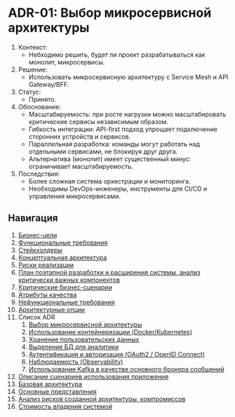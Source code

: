 # ADR-01: Выбор микросервисной архитектуры

1. Контекст:
   * Небходимо решить, будет ли проект разрабатываться как монолит, микросервисы.
2. Решение:
   * Использовать микросервисную архитектуру c Service Mesh и API Gateway/BFF.
3. Статус:
   * Принято.
4. Обоснование:
   * Масштабируемость: при росте нагрузки можно масштабировать критические сервисы независимым образом.
   * Гибкость интеграции: API-first подход упрощает подключение сторонних устройств и сервисов.
   * Параллельная разработка: команды могут работать над отдельными сервисами, не блокируя друг друга.
   * Альтернатива (монолит) имеет существенный минус: ограничивает масштабируемость.
5. Последствия:
   * Более сложная система оркестрации и мониторинга.
   * Необходимы DevOps-инженеры, инструменты для CI/CD и управления микросервисами.

## Навигация

1. [Бизнес-цели](https://github.com/f0rw4rd-dev/sb-final-project/blob/main/business_objectives.md)
2. [Функциональные требования](https://github.com/f0rw4rd-dev/sb-final-project/blob/main/functional_requirements.md)
3. [Стейкхолдеры](https://github.com/f0rw4rd-dev/sb-final-project/blob/main/stakeholders.md)
4. [Концептуальная архитектура](https://github.com/f0rw4rd-dev/sb-final-project/blob/main/concept_architecture.md)
5. [Риски реализации](https://github.com/f0rw4rd-dev/sb-final-project/blob/main/implementation_risks.md)
6. [План поэтапной разработки и расширения системы, анализ критически важных компонентов](https://github.com/f0rw4rd-dev/sb-final-project/blob/main/development_plan.md)
7. [Критические бизнес-сценарии](https://github.com/f0rw4rd-dev/sb-final-project/blob/main/critical_business_scenarios.md)
8. [Атрибуты качества](https://github.com/f0rw4rd-dev/sb-final-project/blob/main/quality_attributes.md)
9. [Нефункциональные требования](https://github.com/f0rw4rd-dev/sb-final-project/blob/main/nonfunctional_requirements.md)
10. [Архитектурные опции](https://github.com/f0rw4rd-dev/sb-final-project/blob/main/architectural_options.md)
11. Список ADR
    1. [Выбор микросервисной архитектуры](https://github.com/f0rw4rd-dev/sb-final-project/blob/main/adr_01.md)
    2. [Использование контейнеризации (Docker/Kubernetes)](https://github.com/f0rw4rd-dev/sb-final-project/blob/main/adr_02.md)
    3. [Хранение пользовательских данных](https://github.com/f0rw4rd-dev/sb-final-project/blob/main/adr_03.md)
    4. [Выделение БД для аналитики](https://github.com/f0rw4rd-dev/sb-final-project/blob/main/adr_04.md)
    5. [Аутентификация и авторизация (OAuth2 / OpenID Connect)](https://github.com/f0rw4rd-dev/sb-final-project/blob/main/adr_05.md)
    6. [Наблюдаемость (Observability)](https://github.com/f0rw4rd-dev/sb-final-project/blob/main/adr_06.md)
    7. [Использование Kafka в качестве основного брокера сообщений](https://github.com/f0rw4rd-dev/sb-final-project/blob/main/adr_07.md)
12. [Описание сценариев использования приложения](https://github.com/f0rw4rd-dev/sb-final-project/blob/main/use_cases.md)
13. [Базовая архитектура](https://github.com/f0rw4rd-dev/sb-final-project/blob/main/basic_architecture.md)
14. [Основные представления](https://github.com/f0rw4rd-dev/sb-final-project/blob/main/views.md)
15. [Анализ рисков созданной архитектуры, компромиссов](https://github.com/f0rw4rd-dev/sb-final-project/blob/main/architecture_risks.md)
16. [Стоимость владения системой](https://github.com/f0rw4rd-dev/sb-final-project/blob/main/costs.md)